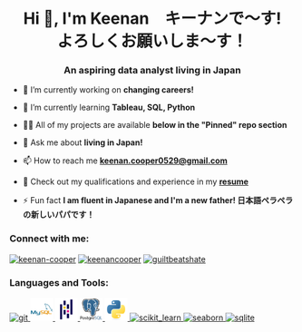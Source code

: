 <h1 align="center">Hi 👋, I'm Keenan　キーナンで〜す!　よろしくお願いしま〜す！</h1>
<h3 align="center">An aspiring data analyst living in Japan</h3>

- 🔭 I’m currently working on **changing careers!**

- 🌱 I’m currently learning **Tableau, SQL, Python**

- 👨‍💻 All of my projects are available **below in the "Pinned" repo section**

- 💬 Ask me about **living in Japan!**

- 📫 How to reach me **keenan.cooper0529@gmail.com**

- 📄 Check out my qualifications and experience in my **[resume](https://github.com/keenan-cooper/resume/blob/main/Cooper_resume_DA_220714.pdf)**

- ⚡ Fun fact **I am fluent in Japanese and I'm a new father! 日本語ペラペラの新しいパパです！**

<h3 align="left">Connect with me:</h3>
<p align="left">
<a href="https://linkedin.com/in/keenan-cooper" target="blank"><img align="center" src="https://raw.githubusercontent.com/rahuldkjain/github-profile-readme-generator/master/src/images/icons/Social/linked-in-alt.svg" alt="keenan-cooper" height="30" width="40" /></a>
<a href="https://kaggle.com/keenancooper" target="blank"><img align="center" src="https://raw.githubusercontent.com/rahuldkjain/github-profile-readme-generator/master/src/images/icons/Social/kaggle.svg" alt="keenancooper" height="30" width="40" /></a>
<a href="https://www.hackerrank.com/guiltbeatshate" target="blank"><img align="center" src="https://raw.githubusercontent.com/rahuldkjain/github-profile-readme-generator/master/src/images/icons/Social/hackerrank.svg" alt="guiltbeatshate" height="30" width="40" /></a>
</p>

<h3 align="left">Languages and Tools:</h3>
<p align="left"> <a href="https://git-scm.com/" target="_blank" rel="noreferrer"> <img src="https://www.vectorlogo.zone/logos/git-scm/git-scm-icon.svg" alt="git" width="40" height="40"/> </a> <a href="https://www.mysql.com/" target="_blank" rel="noreferrer"> <img src="https://raw.githubusercontent.com/devicons/devicon/master/icons/mysql/mysql-original-wordmark.svg" alt="mysql" width="40" height="40"/> </a> <a href="https://pandas.pydata.org/" target="_blank" rel="noreferrer"> <img src="https://raw.githubusercontent.com/devicons/devicon/2ae2a900d2f041da66e950e4d48052658d850630/icons/pandas/pandas-original.svg" alt="pandas" width="40" height="40"/> </a> <a href="https://www.postgresql.org" target="_blank" rel="noreferrer"> <img src="https://raw.githubusercontent.com/devicons/devicon/master/icons/postgresql/postgresql-original-wordmark.svg" alt="postgresql" width="40" height="40"/> </a> <a href="https://www.python.org" target="_blank" rel="noreferrer"> <img src="https://raw.githubusercontent.com/devicons/devicon/master/icons/python/python-original.svg" alt="python" width="40" height="40"/> </a> <a href="https://scikit-learn.org/" target="_blank" rel="noreferrer"> <img src="https://upload.wikimedia.org/wikipedia/commons/0/05/Scikit_learn_logo_small.svg" alt="scikit_learn" width="40" height="40"/> </a> <a href="https://seaborn.pydata.org/" target="_blank" rel="noreferrer"> <img src="https://seaborn.pydata.org/_images/logo-mark-lightbg.svg" alt="seaborn" width="40" height="40"/> </a> <a href="https://www.sqlite.org/" target="_blank" rel="noreferrer"> <img src="https://www.vectorlogo.zone/logos/sqlite/sqlite-icon.svg" alt="sqlite" width="40" height="40"/> </a> </p>
